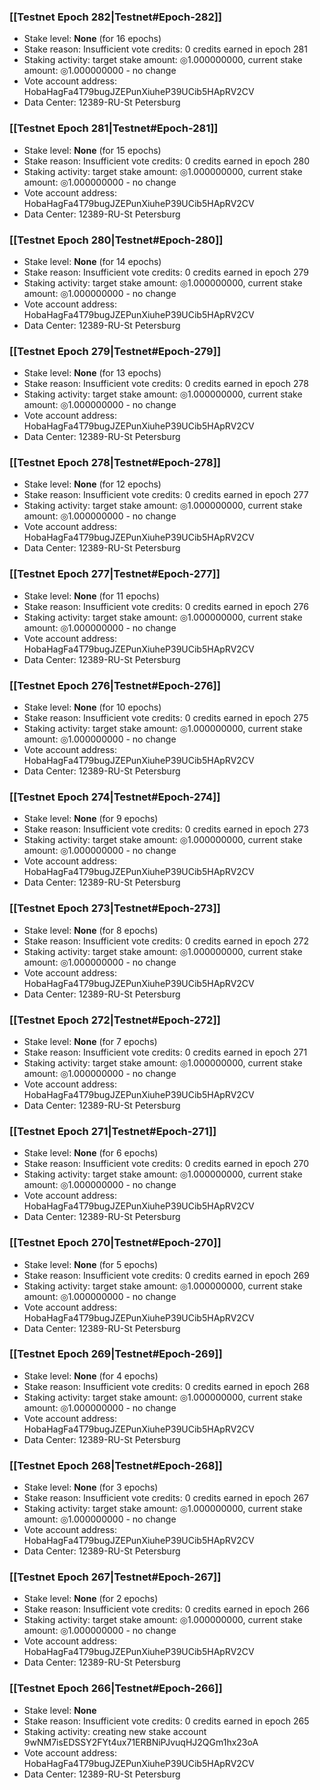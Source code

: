 ### [[Testnet Epoch 282|Testnet#Epoch-282]]
* Stake level: **None** (for 16 epochs)
* Stake reason: Insufficient vote credits: 0 credits earned in epoch 281
* Staking activity: target stake amount: ◎1.000000000, current stake amount: ◎1.000000000 - no change
* Vote account address: HobaHagFa4T79bugJZEPunXiuheP39UCib5HApRV2CV
* Data Center: 12389-RU-St Petersburg
### [[Testnet Epoch 281|Testnet#Epoch-281]]
* Stake level: **None** (for 15 epochs)
* Stake reason: Insufficient vote credits: 0 credits earned in epoch 280
* Staking activity: target stake amount: ◎1.000000000, current stake amount: ◎1.000000000 - no change
* Vote account address: HobaHagFa4T79bugJZEPunXiuheP39UCib5HApRV2CV
* Data Center: 12389-RU-St Petersburg
### [[Testnet Epoch 280|Testnet#Epoch-280]]
* Stake level: **None** (for 14 epochs)
* Stake reason: Insufficient vote credits: 0 credits earned in epoch 279
* Staking activity: target stake amount: ◎1.000000000, current stake amount: ◎1.000000000 - no change
* Vote account address: HobaHagFa4T79bugJZEPunXiuheP39UCib5HApRV2CV
* Data Center: 12389-RU-St Petersburg
### [[Testnet Epoch 279|Testnet#Epoch-279]]
* Stake level: **None** (for 13 epochs)
* Stake reason: Insufficient vote credits: 0 credits earned in epoch 278
* Staking activity: target stake amount: ◎1.000000000, current stake amount: ◎1.000000000 - no change
* Vote account address: HobaHagFa4T79bugJZEPunXiuheP39UCib5HApRV2CV
* Data Center: 12389-RU-St Petersburg
### [[Testnet Epoch 278|Testnet#Epoch-278]]
* Stake level: **None** (for 12 epochs)
* Stake reason: Insufficient vote credits: 0 credits earned in epoch 277
* Staking activity: target stake amount: ◎1.000000000, current stake amount: ◎1.000000000 - no change
* Vote account address: HobaHagFa4T79bugJZEPunXiuheP39UCib5HApRV2CV
* Data Center: 12389-RU-St Petersburg
### [[Testnet Epoch 277|Testnet#Epoch-277]]
* Stake level: **None** (for 11 epochs)
* Stake reason: Insufficient vote credits: 0 credits earned in epoch 276
* Staking activity: target stake amount: ◎1.000000000, current stake amount: ◎1.000000000 - no change
* Vote account address: HobaHagFa4T79bugJZEPunXiuheP39UCib5HApRV2CV
* Data Center: 12389-RU-St Petersburg
### [[Testnet Epoch 276|Testnet#Epoch-276]]
* Stake level: **None** (for 10 epochs)
* Stake reason: Insufficient vote credits: 0 credits earned in epoch 275
* Staking activity: target stake amount: ◎1.000000000, current stake amount: ◎1.000000000 - no change
* Vote account address: HobaHagFa4T79bugJZEPunXiuheP39UCib5HApRV2CV
* Data Center: 12389-RU-St Petersburg
### [[Testnet Epoch 274|Testnet#Epoch-274]]
* Stake level: **None** (for 9 epochs)
* Stake reason: Insufficient vote credits: 0 credits earned in epoch 273
* Staking activity: target stake amount: ◎1.000000000, current stake amount: ◎1.000000000 - no change
* Vote account address: HobaHagFa4T79bugJZEPunXiuheP39UCib5HApRV2CV
* Data Center: 12389-RU-St Petersburg
### [[Testnet Epoch 273|Testnet#Epoch-273]]
* Stake level: **None** (for 8 epochs)
* Stake reason: Insufficient vote credits: 0 credits earned in epoch 272
* Staking activity: target stake amount: ◎1.000000000, current stake amount: ◎1.000000000 - no change
* Vote account address: HobaHagFa4T79bugJZEPunXiuheP39UCib5HApRV2CV
* Data Center: 12389-RU-St Petersburg
### [[Testnet Epoch 272|Testnet#Epoch-272]]
* Stake level: **None** (for 7 epochs)
* Stake reason: Insufficient vote credits: 0 credits earned in epoch 271
* Staking activity: target stake amount: ◎1.000000000, current stake amount: ◎1.000000000 - no change
* Vote account address: HobaHagFa4T79bugJZEPunXiuheP39UCib5HApRV2CV
* Data Center: 12389-RU-St Petersburg
### [[Testnet Epoch 271|Testnet#Epoch-271]]
* Stake level: **None** (for 6 epochs)
* Stake reason: Insufficient vote credits: 0 credits earned in epoch 270
* Staking activity: target stake amount: ◎1.000000000, current stake amount: ◎1.000000000 - no change
* Vote account address: HobaHagFa4T79bugJZEPunXiuheP39UCib5HApRV2CV
* Data Center: 12389-RU-St Petersburg
### [[Testnet Epoch 270|Testnet#Epoch-270]]
* Stake level: **None** (for 5 epochs)
* Stake reason: Insufficient vote credits: 0 credits earned in epoch 269
* Staking activity: target stake amount: ◎1.000000000, current stake amount: ◎1.000000000 - no change
* Vote account address: HobaHagFa4T79bugJZEPunXiuheP39UCib5HApRV2CV
* Data Center: 12389-RU-St Petersburg
### [[Testnet Epoch 269|Testnet#Epoch-269]]
* Stake level: **None** (for 4 epochs)
* Stake reason: Insufficient vote credits: 0 credits earned in epoch 268
* Staking activity: target stake amount: ◎1.000000000, current stake amount: ◎1.000000000 - no change
* Vote account address: HobaHagFa4T79bugJZEPunXiuheP39UCib5HApRV2CV
* Data Center: 12389-RU-St Petersburg
### [[Testnet Epoch 268|Testnet#Epoch-268]]
* Stake level: **None** (for 3 epochs)
* Stake reason: Insufficient vote credits: 0 credits earned in epoch 267
* Staking activity: target stake amount: ◎1.000000000, current stake amount: ◎1.000000000 - no change
* Vote account address: HobaHagFa4T79bugJZEPunXiuheP39UCib5HApRV2CV
* Data Center: 12389-RU-St Petersburg
### [[Testnet Epoch 267|Testnet#Epoch-267]]
* Stake level: **None** (for 2 epochs)
* Stake reason: Insufficient vote credits: 0 credits earned in epoch 266
* Staking activity: target stake amount: ◎1.000000000, current stake amount: ◎1.000000000 - no change
* Vote account address: HobaHagFa4T79bugJZEPunXiuheP39UCib5HApRV2CV
* Data Center: 12389-RU-St Petersburg
### [[Testnet Epoch 266|Testnet#Epoch-266]]
* Stake level: **None**
* Stake reason: Insufficient vote credits: 0 credits earned in epoch 265
* Staking activity: creating new stake account 9wNM7isEDSSY2FYt4ux71ERBNiPJvuqHJ2QGm1hx23oA
* Vote account address: HobaHagFa4T79bugJZEPunXiuheP39UCib5HApRV2CV
* Data Center: 12389-RU-St Petersburg